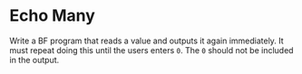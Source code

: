 # Echo Many

Write a BF program that reads a value and outputs it again immediately.
It must repeat doing this until the users enters `0`.
The `0` should not be included in the output.

